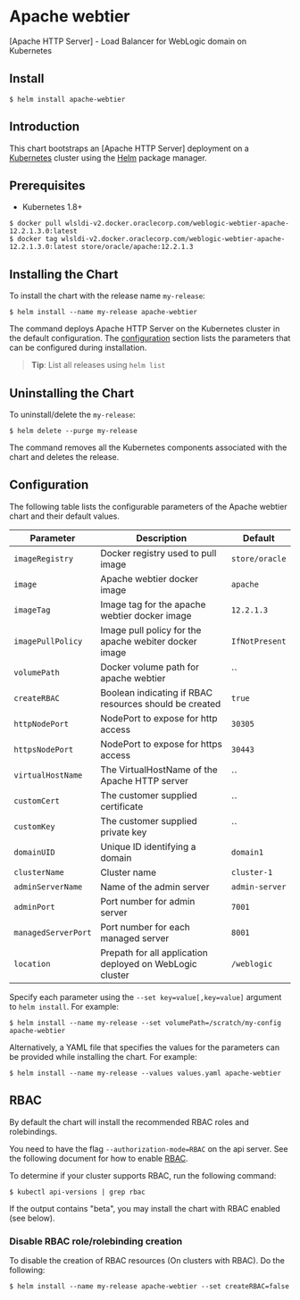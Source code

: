 # Apache webtier
[Apache HTTP Server] - Load Balancer for WebLogic domain on Kubernetes

## Install

```console
$ helm install apache-webtier
```

## Introduction

This chart bootstraps an [Apache HTTP Server] deployment on a [Kubernetes](http://kubernetes.io) cluster using the [Helm](https://helm.sh) package manager.


## Prerequisites

- Kubernetes 1.8+

```console
$ docker pull wlsldi-v2.docker.oraclecorp.com/weblogic-webtier-apache-12.2.1.3.0:latest
$ docker tag wlsldi-v2.docker.oraclecorp.com/weblogic-webtier-apache-12.2.1.3.0:latest store/oracle/apache:12.2.1.3
```

## Installing the Chart
To install the chart with the release name `my-release`:
```console
$ helm install --name my-release apache-webtier
```
The command deploys Apache HTTP Server on the Kubernetes cluster in the default configuration. The [configuration](#configuration) section lists the parameters that can be configured during installation.

> **Tip**: List all releases using `helm list`

## Uninstalling the Chart

To uninstall/delete the `my-release`:

```console
$ helm delete --purge my-release
```

The command removes all the Kubernetes components associated with the chart and deletes the release.

## Configuration

The following table lists the configurable parameters of the Apache webtier chart and their default values.


| Parameter                          | Description                                                   | Default               |
| -----------------------------------| ------------------------------------------------------------- | ----------------------|
| `imageRegistry`                    | Docker registry used to pull image                            | `store/oracle`        |
| `image`                            | Apache webtier docker image                                   | `apache`              |
| `imageTag`                         | Image tag for the apache webtier docker image                 | `12.2.1.3`            |
| `imagePullPolicy`                  | Image pull policy for the apache webiter docker image         | `IfNotPresent`        |
| `volumePath`                       | Docker volume path for apache webtier                         | ``                    |
| `createRBAC`                       | Boolean indicating if RBAC resources should be created        | `true`                |
| `httpNodePort`                     | NodePort to expose for http access                            | `30305`               |
| `httpsNodePort`                    | NodePort to expose for https access                           | `30443`               |
| `virtualHostName`                  | The VirtualHostName of the Apache HTTP server                 | ``                    |
| `customCert`                       | The customer supplied certificate                             | ``                    |
| `customKey`                        | The customer supplied private key                             | ``                    |
| `domainUID`                        | Unique ID identifying a domain                                | `domain1`             |
| `clusterName`                      | Cluster name                                                  | `cluster-1`           |
| `adminServerName`                  | Name of the admin server                                      | `admin-server`        |
| `adminPort`                        | Port number for admin server                                  | `7001`                |
| `managedServerPort`                | Port number for each managed server                           | `8001`                |
| `location`                         | Prepath for all application deployed on WebLogic cluster      | `/weblogic`           |

Specify each parameter using the `--set key=value[,key=value]` argument to `helm install`. For example:

```console
$ helm install --name my-release --set volumePath=/scratch/my-config apache-webtier
```

Alternatively, a YAML file that specifies the values for the parameters can be provided while
installing the chart. For example:

```console
$ helm install --name my-release --values values.yaml apache-webtier
```

## RBAC
By default the chart will install the recommended RBAC roles and rolebindings.

You need to have the flag `--authorization-mode=RBAC` on the api server. See the following document for how to enable [RBAC](https://kubernetes.io/docs/admin/authorization/rbac/).

To determine if your cluster supports RBAC, run the following command:

```console
$ kubectl api-versions | grep rbac
```

If the output contains "beta", you may install the chart with RBAC enabled (see below).

### Disable RBAC role/rolebinding creation

To disable the creation of RBAC resources (On clusters with RBAC). Do the following:

```console
$ helm install --name my-release apache-webtier --set createRBAC=false
```

